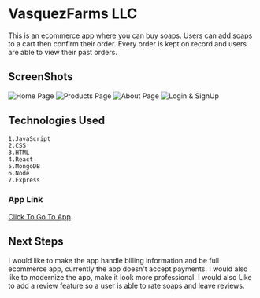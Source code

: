 # VasquezFarms LLC

This is an ecommerce app where you can buy soaps. Users can add soaps to a cart then confirm their order. Every order is kept on record and users are able to view their past orders.

## ScreenShots
![Home Page](https://i.imgur.com/eRti0Q3.png)
![Products Page](https://i.imgur.com/sZWBvbO.png)
![About Page](https://i.imgur.com/zvx33j9.png)
![Login & SignUp](https://i.imgur.com/BUF36Db.png)


## Technologies Used
    1.JavaScript
    2.CSS
    3.HTML
    4.React
    5.MongoDB
    6.Node
    7.Express

### App Link
[Click To Go To App](https://vasquez-farms.herokuapp.com/home)


## Next Steps

I would like to make the app handle billing information and be full ecommerce app, currently the app doesn't accept payments. I would also like to modernize the app, make it look more professional. I would also Like to add a review feature so a user is able to rate soaps and leave reviews.